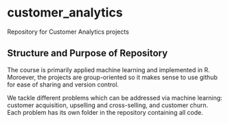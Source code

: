 # customer_analytics
Repository for Customer Analytics projects

## Structure and Purpose of Repository
The course is primarily applied machine learning and implemented in R. Moroever, the projects are group-oriented so it makes sense to use github for ease of sharing and version control.

We tackle different problems which can be addressed via machine learning: customer acquisition, upselling and cross-selling, and customer churn. Each problem has its own folder in the repository containing all code. 

